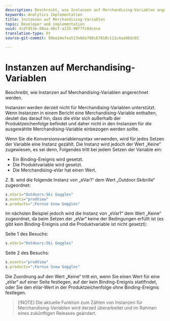 ```yaml
---
description: Beschreibt, wie Instanzen auf Merchandising-Variablen angerechnet werden.
keywords: Analytics Implementation
title: Instanzen auf Merchandising-Variablen
topic: Developer and implementation
uuid: 4cdfd53e-88aa-48cf-a135-98f7fc8dcece
translation-type: ht
source-git-commit: 99ee24efaa517e8da700c67818c111c4aa90dc02

---
```



# Instanzen auf Merchandising-Variablen

Beschreibt, wie Instanzen auf Merchandising-Variablen angerechnet werden.

Instanzen werden derzeit nicht für Merchandising-Variablen unterstützt. Wenn Instanzen in einem Bericht eine Merchandising-Variable enthalten, deutet das darauf hin, dass die eVar sich außerhalb der Produktzeichenfolge befindet und daher nicht in den Instanzen für die ausgewählte Merchandising-Variable einbezogen werden sollte.

Wenn Sie die Konversionsvariablensyntax verwenden, wird für jedes Setzen der Variable eine Instanz gezählt. Die Instanz wird jedoch der Wert „Keine“ zugewiesen, es sei denn, Folgendes tritt bei jedem Setzen der Variable ein:

* Ein Binding-Ereignis wird gesetzt.
* Die Produktvariable wird gesetzt.
* Die Merchandising-eVar hat einen Wert.

Z. B. wird die folgende Instanz von „eVar1“ dem Wert „Outdoor:Skibrille“ zugeordnet:

```js
s.eVar1="Outdoors:Ski Goggles" 
s.events="prodView" 
s.products=";Fernie Snow Goggles"
```

Im nächsten Beispiel jedoch wird die Instanz von „eVar1“ dem Wert „Keine“ zugeordnet, da beim Setzen der „eVar“ keine der Bedingungen erfüllt ist (es gibt kein Binding-Ereignis und die Produktvariable ist nicht gesetzt):

Seite 1 des Besuchs:

```js
s.eVar1="Outdoors:Ski Goggles"
```

Seite 2 des Besuchs:

```js
s.events="prodView" 
s.products=";Fernie Snow Goggles"
```

Die Zuordnung auf den Wert „Keine“ tritt ein, wenn Sie einen Wert für eine „eVar“ auf einer Seite festlegen, auf der kein Binding-Ereignis stattfindet, oder Sie den eVar-Wert in der Produktzeichenfolge ohne Binding-Ereignis festlegen.

> [!NOTE] Die aktuelle Funktion zum Zählen von Instanzen für Merchandising-Variablen wird derzeit überarbeitet und im Rahmen eines zukünftigen Releases geändert.

